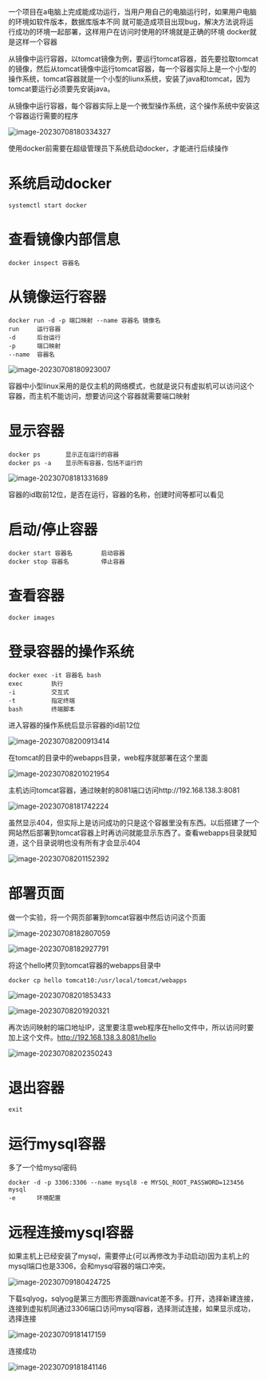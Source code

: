 一个项目在a电脑上完成能成功运行，当用户用自己的电脑运行时，如果用户电脑的环境如软件版本，数据库版本不同
就可能造成项目出现bug，解决方法说将运行成功的环境一起部署，这样用户在访问时使用的环境就是正确的环境
docker就是这样一个容器

从镜像中运行容器，以tomcat镜像为例，要运行tomcat容器，首先要拉取tomcat的镜像，然后从tomcat镜像中运行tomcat容器，每一个容器实际上是一个小型的操作系统，tomcat容器就是一个小型的liunx系统，安装了java和tomcat，因为tomcat要运行必须要先安装java。

从镜像中运行容器，每个容器实际上是一个微型操作系统，这个操作系统中安装这个容器运行需要的程序

![image-20230708180334327](C:\Users\asus\Desktop\新建文件夹\assets\image-20230708180334327.png) 

使用docker前需要在超级管理员下系统启动docker，才能进行后续操作

# 系统启动docker

```
systemctl start docker
```

# 查看镜像内部信息

```
docker inspect 容器名
```

# 从镜像运行容器

```
docker run -d -p 端口映射 --name 容器名 镜像名
run		运行容器
-d		后台运行
-p		端口映射
--name	容器名
```

![image-20230708180923007](C:\Users\asus\Desktop\新建文件夹\assets\image-20230708180923007.png) 

容器中小型linux采用的是仅主机的网络模式，也就是说只有虚拟机可以访问这个容器，而主机不能访问，想要访问这个容器就需要端口映射

# 显示容器

```
docker ps		显示正在运行的容器
docker ps -a	显示所有容器，包括不运行的
```

![image-20230708181331689](C:\Users\asus\Desktop\新建文件夹\assets\image-20230708181331689.png) 

容器的id取前12位，是否在运行，容器的名称，创建时间等都可以看见

# 启动/停止容器

```
docker start 容器名		启动容器
docker stop 容器名			停止容器
```

# 查看容器

```
docker images 
```

# 登录容器的操作系统

```
docker exec -it 容器名 bash
exec		执行
-i			交互式
-t			指定终端
bash		终端脚本
```

进入容器的操作系统后显示容器的id前12位

![image-20230708200913414](C:\Users\asus\Desktop\新建文件夹\assets\image-20230708200913414.png) 

在tomcat的目录中的webapps目录，web程序就部署在这个里面

![image-20230708201021954](C:\Users\asus\Desktop\新建文件夹\assets\image-20230708201021954.png) 

主机访问tomcat容器，通过映射的8081端口访问http://192.168.138.3:8081

![image-20230708181742224](C:\Users\asus\Desktop\新建文件夹\assets\image-20230708181742224.png) 

虽然显示404，但实际上是访问成功的只是这个容器里没有东西。以后搭建了一个网站然后部署到tomcat容器上时再访问就能显示东西了。查看webapps目录就知道，这个目录说明也没有所有才会显示404

![image-20230708201152392](C:\Users\asus\Desktop\新建文件夹\assets\image-20230708201152392.png) 

# 部署页面

做一个实验，将一个网页部署到tomcat容器中然后访问这个页面

![image-20230708182807059](C:\Users\asus\Desktop\新建文件夹\assets\image-20230708182807059.png) 

![image-20230708182927791](C:\Users\asus\Desktop\新建文件夹\assets\image-20230708182927791.png) 

将这个hello拷贝到tomcat容器的webapps目录中

```
docker cp hello tomcat10:/usr/local/tomcat/webapps
```

![image-20230708201853433](C:\Users\asus\Desktop\新建文件夹\assets\image-20230708201853433.png) 

![image-20230708201920321](C:\Users\asus\Desktop\新建文件夹\assets\image-20230708201920321.png) 

再次访问映射的端口地址IP，这里要注意web程序在hello文件中，所以访问时要加上这个文件。http://192.168.138.3.8081/hello

![image-20230708202350243](C:\Users\asus\Desktop\新建文件夹\assets\image-20230708202350243.png) 

# 退出容器

```
exit
```

# 运行mysql容器

多了一个给mysql密码

```
docker -d -p 3306:3306 --name mysql8 -e MYSQL_ROOT_PASSWORD=123456 mysql
-e		环境配置
```

# 远程连接mysql容器

如果主机上已经安装了mysql，需要停止(可以再修改为手动启动)因为主机上的mysql端口也是3306，会和mysql容器的端口冲突。

![image-20230709180424725](C:\Users\asus\Desktop\新建文件夹\assets\image-20230709180424725.png) 

下载sqlyog，sqlyog是第三方图形界面跟navicat差不多。打开，选择新建连接，连接到虚拟机同通过3306端口访问mysql容器，选择测试连接，如果显示成功，选择连接

![image-20230709181417159](C:\Users\asus\Desktop\新建文件夹\assets\image-20230709181417159.png) 

连接成功

![image-20230709181841146](C:\Users\asus\Desktop\新建文件夹\assets\image-20230709181841146.png) 
